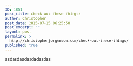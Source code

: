 ```yaml
---
ID: 1851
post_title: Check Out These Things!
author: Christopher
post_date: 2015-07-15 06:25:50
post_excerpt: ""
layout: post
permalink: >
  http://christopherjorgenson.com/check-out-these-things/
published: true
---
```

asdasdasdasdadasdas